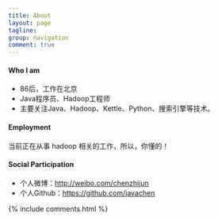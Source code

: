 ```yaml
---
title: About
layout: page
tagline:
group: navigation
comment: true
---
```


#### Who I am

- 86后，工作在北京
- Java程序员、Hadoop工程师
- 主要关注Java、Hadoop、Kettle、Python、搜索引擎等技术。

#### Employment

当前正在从事 hadoop 相关的工作，所以，你懂的！

#### Social Participation

- 个人微博：<http://weibo.com/chenzhijun>
- 个人Github：<https://github.com/javachen>

{% include comments.html %}
